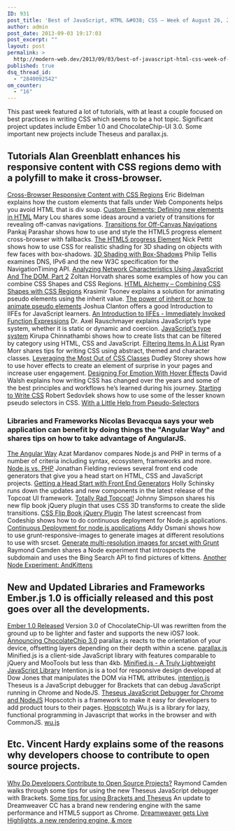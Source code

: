 ```yaml
---
ID: 931
post_title: 'Best of JavaScript, HTML &#038; CSS – Week of August 26, 2013'
author: admin
post_date: 2013-09-03 19:17:03
post_excerpt: ""
layout: post
permalink: >
  http://modern-web.dev/2013/09/03/best-of-javascript-html-css-week-of-august-26-2013/
published: true
dsq_thread_id:
  - "2840092542"
om_counter:
  - "16"
---
```

This past week featured a lot of tutorials, with at least a couple focused on best practices in writing CSS which seems to be a hot topic. Significant project updates include Ember 1.0 and ChocolateChip-UI 3.0. Some important new projects include Theseus and parallax.js. 
## Tutorials Alan Greenblatt enhances his responsive content with CSS regions demo with a polyfill to make it cross-browser. 

[Cross-Browser Responsive Content with CSS Regions][1] Eric Bidelman explains how the custom elements that falls under Web Components helps you avoid HTML that is div soup. [Custom Elements: Defining new elements in HTML][2] Mary Lou shares some ideas around a variety of transitions for revealing off-canvas navigations. [Transitions for Off-Canvas Navigations][3] Pankaj Parashar shows how to use and style the HTML5 progress element cross-browser with fallbacks. [The HTML5 progress Element][4] Nick Pettit shows how to use CSS for realistic shading for 3D shading on objects with few faces with box-shadows. [3D Shading with Box-Shadows][5] Philip Tellis examines DNS, IPv6 and the new W3C specification for the NavigationTiming API. [Analyzing Network Characteristics Using JavaScript And The DOM, Part 2][6] Zoltan Horvath shares some examples of how you can combine CSS Shapes and CSS Regions. [HTML Alchemy – Combining CSS Shapes with CSS Regions][7] Krasimir Tsonev explains a solution for animating pseudo elements using the inherit value. [The power of inherit or how to animate pseudo elements][8] Joshua Clanton offers a good Introduction to IIFEs for JavaScript learners. [An Introduction to IIFEs - Immediately Invoked Function Expressions][9] Dr. Axel Rauschmayer explains JavaScript’s type system, whether it is static or dynamic and coercion. [JavaScript’s type system][10] Kirupa Chinnathambi shows how to create lists that can be filtered by category using HTML, CSS and JavaScript. [Filtering Items In A List][11] Ryan Morr shares tips for writing CSS using abstract, themed and character classes. [Leveraging the Most Out of CSS Classes][12] Dudley Storey shows how to use hover effects to create an element of surprise in your pages and increase user engagement. [Designing For Emotion With Hover Effects][13] David Walsh explains how writing CSS has changed over the years and some of the best principles and workflows he’s learned during his journey. [Starting to Write CSS][14] Robert Sedovšek shows how to use some of the lesser known pseudo selectors in CSS. [With a Little Help from Pseudo-Selectors][15] 
### Libraries and Frameworks Nicolas Bevacqua says your web application can benefit by doing things the "Angular Way" and shares tips on how to take advantage of AngularJS. 

[The Angular Way][16] Azat Mardanov compares Node.js and PHP in terms of a number of criteria including syntax, ecosystem, frameworks and more. [Node.js vs. PHP][17] Jonathan Fielding reviews several front end code generators that give you a head start on HTML, CSS and JavaScript projects. [Getting a Head Start with Front End Generators][18] Holly Schinsky runs down the updates and new components in the latest release of the Topcoat UI framework. [Totally Rad Topcoat!][19] Johnny Simpson shares his new flip book jQuery plugin that uses CSS 3D transforms to create the slide transitions. [CSS Flip Book jQuery Plugin][20] The latest screencast from Codeship shows how to do continuous deployment for Node.js applications. [Continuous Deployment for node.js applications][21] Addy Osmani shows how to use grunt-responsive-images to generate images at different resolutions to use with srcset. [Generate multi-resolution images for srcset with Grunt][22] Raymond Camden shares a Node experiment that introspects the subdomain and uses the Bing Search API to find pictures of kittens. [Another Node Experiment: AndKittens][23] 
## New and Updated Libraries and Frameworks Ember.js 1.0 is officially released and this post goes over all the developments. 

[Ember 1.0 Released][24] Version 3.0 of ChocolateChip-UI was rewritten from the ground up to be lighter and faster and supports the new iOS7 look. [Announcing ChocolateChip 3.0][25] parallax.js reacts to the orientation of your device, offsetting layers depending on their depth within a scene. [parallax.js][26] Minified.js is a client-side JavaScript library with features comparable to jQuery and MooTools but less than 4kb. [Minified.js - A Truly Lightweight JavaScript Library][27] Intention.js is a tool for responsive design developed at Dow Jones that manipulates the DOM via HTML attributes. [intention.js][28] Theseus is a JavaScript debugger for Brackets that can debug JavaScript running in Chrome and NodeJS. [Theseus JavaScript Debugger for Chrome and NodeJS][29] Hopscotch is a framework to make it easy for developers to add product tours to their pages. [Hopscotch][30] Wu.js is a library for lazy, functional programming in Javascript that works in the browser and with CommonJS. [wu.js][31] 
## Etc. Vincent Hardy explains some of the reasons why developers choose to contribute to open source projects. 

[Why Do Developers Contribute to Open Source Projects?][32] Raymond Camden walks through some tips for using the new Theseus JavaScript debugger with Brackets. [Some tips for using Brackets and Theseus][33] An update to Dreamweaver CC has a brand new rendering engine with the same performance and HTML5 support as Chrome. [Dreamweaver gets Live Highlights, a new rendering engine, & more][34]

 [1]: http://bit.ly/17rSqEj
 [2]: http://bit.ly/1dTQw08
 [3]: http://bit.ly/1dqwgEH
 [4]: http://bit.ly/1dquWS8
 [5]: http://bit.ly/16Qxwfb
 [6]: http://bit.ly/1538qGP
 [7]: http://adobe.ly/1537Gl6
 [8]: http://bit.ly/1536qhX
 [9]: http://bit.ly/13VUcN1
 [10]: http://www.2ality.com/2013/09/types.html
 [11]: http://www.kirupa.com/html5/filtering_items_in_a_list.htm
 [12]: http://ryanmorr.com/leveraging-the-most-out-of-css-classes/
 [13]: http://coding.smashingmagazine.com/2013/09/02/designing-emotion-hover-effects/
 [14]: http://davidwalsh.name/starting-css
 [15]: http://galjot.si/helpful-css-pseudo-selectors
 [16]: http://bit.ly/17IFsSG
 [17]: http://bit.ly/19eE3Av
 [18]: http://bit.ly/1a359Me
 [19]: http://bit.ly/1dyf1Cx
 [20]: http://bit.ly/142V6rg
 [21]: http://bit.ly/1dPhZjH
 [22]: http://bit.ly/12KMBy9
 [23]: http://bit.ly/1535F8t
 [24]: http://emberjs.com/blog/2013/08/31/ember-1-0-released.html
 [25]: http://bit.ly/14Kdx2q
 [26]: http://bit.ly/12KMYc6
 [27]: http://bit.ly/13U399D
 [28]: http://bit.ly/13Xcw8y
 [29]: http://bit.ly/16Q9cqk
 [30]: http://linkedin.github.io/hopscotch/
 [31]: http://fitzgen.github.io/wu.js/
 [32]: http://bit.ly/1dykLfr
 [33]: http://bit.ly/142bhos
 [34]: http://adobe.ly/1536PAM